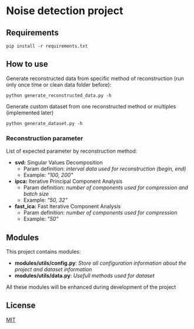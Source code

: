 # Noise detection project

## Requirements

```
pip install -r requirements.txt
```

## How to use

Generate reconstructed data from specific method of reconstruction (run only once time or clean data folder before):
```
python generate_reconstructed_data.py -h
```

Generate custom dataset from one reconstructed method or multiples (implemented later)
```
python generate_dataset.py -h
```

### Reconstruction parameter

List of expected parameter by reconstruction method:
- **svd:** Singular Values Decomposition
  - Param definition: *interval data used for reconstruction (begin, end)*
  - Example: *"100, 200"*
- **ipca:** Iterative Principal Component Analysis
  - Param definition: *number of components used for compression and batch size*
  - Example: *"50, 32"*
- **fast_ica:**  Fast Iterative Component Analysis
  - Param definition: *number of components used for compression*
  - Example: *"50"*

## Modules

This project contains modules:
- **modules/utils/config.py**: *Store all configuration information about the project and dataset information*
- **modules/utils/data.py**: *Usefull methods used for dataset*

All these modules will be enhanced during development of the project

## License

[MIT](https://github.com/prise-3d/Thesis-NoiseDetection-CNN/blob/master/LICENSE)